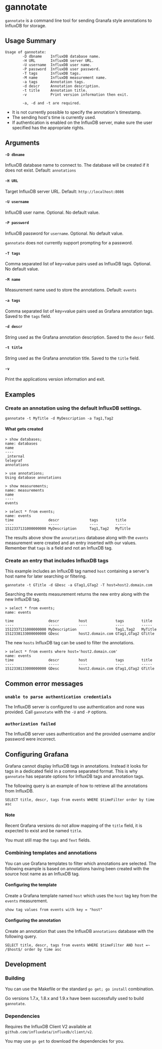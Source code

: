 # gannotate

`gannotate` is a command line tool for sending Granafa style annotations to InfluxDB for storage.


## Usage Summary

```
Usage of gannotate:
        -D dbname    InfluxDB database name.
        -H URL       InfluxDB server URL.
        -U username  InfluxDB user name.
        -P password  InfluxDB user password.
        -T tags      InfluxDB tags.
        -M name      InfluxDB measurement name.
        -a tags      Annotation tags.
        -d descr     Annotation description.
        -t title     Annotation title.
        -v           Print version information then exit.

        -a, -d and -t are required.
```

* It is not currently possible to specify the annotation's timestamp.
* The sending host's time is currently used.
* If authentication is enabled on the InfluxDB server, make sure the 
  user specified has the appropriate rights.

## Arguments

#### `-D dbname`
InfluxDB database name to connect to.  The database will be created if it does 
not exist.
Default: `annotations`

#### `-H URL`
Target InfluxDB server URL.
Default: `http://localhost:8086`

#### `-U username`
InfluxDB user name.
Optional. No default value.

#### `-P password`
InfluxDB password for `username`.
Optional. No default value.

`gannotate` does not currently support prompting for a password.

#### `-T tags`
Comma separated list of key=value pairs used as InfluxDB tags.
Optional. No default value.

#### `-M name`
Measurement name used to store the annotations.
Default: `events`

#### `-a tags`
Comma separated list of key=value pairs used as Grafana annotation tags.
Saved to the `tags` field.

#### `-d descr`
String used as the Grafana annotation description.
Saved to the `descr` field.

#### `-t title`
String used as the Grafana annotation title. 
Saved to the `title` field.

#### `-v`
Print the applications version information and exit.


## Examples

### Create an annotation using the default InfluxDB settings.
```
gannotate -t MyTitle -d MyDescription -a Tag1,Tag2
```

#### What gets created
```
> show databases;
name: databases
name
----
_internal
telegraf
annotations

> use annotations;
Using database annotations

> show measurements;
name: measurements
name
----
events

> select * from events;
name: events
time                descr              tags        title
----                -----              ----        -----
1512337131000000000 MyDescription      Tag1,Tag2   MyTitle

```

The results above show the `annotations` database along with the `events`
measurement were created and an entry inserted with our values.  Remember 
that `tags` is a field and not an InfluxDB tag.


### Create an entry that includes InfluxDB tags

This example includes an InfluxDB tag named `host` containing a server's
host name for later searching or filtering.

```
gannotate -t GTitle -d GDesc -a GTag1,GTag2 -T host=host2.domain.com
```

Searching the events measurement returns the new entry along with the 
new InfluxDB tag.
```
> select * from events;
name: events

time                descr         host             tags        title
----                -----         ----             ----        -----
1512337131000000000 MyDescription                  Tag1,Tag2   MyTitle
1512338133000000000 GDesc         host2.domain.com GTag1,GTag2 GTitle
```

The new `hosts` InfluxDB tag can be used to filter the annotations.
```
> select * from events where host='host2.domain.com'
name: events
time                descr         host             tags        title
----                -----         ----             ----        -----
1512338133000000000 GDesc         host2.domain.com GTag1,GTag2 GTitle
```


## Common error messages

### `unable to parse authentication credentials`

The InfluxDB server is configured to use authentication and none was provided.
Call `gannotate` with the `-U` and `-P` options.

### `authorization failed`

The InfluxDB server uses authentication and the provided username
and/or password were incorrect.


## Configuring Grafana

Grafana cannot display InfluxDB tags in annotations.  Instead it looks for
tags in a dedicated field in a comma separated format.  This is why
`gannotate` has separate options for InfluxDB tags and annotation tags.

The following query is an example of how to retrieve all the annotations
from InfluxDB.

```
SELECT title, descr, tags from events WHERE $timeFilter order by time asc
```

#### Note
Recent Grafana versions do not allow mapping of the `title` field, it is 
expected to exist and be named `title`.

You must still map the `tags` and `Text` fields.


### Combining templates and annotations

You can use Grafana templates to filter which annotations are selected.
The following example is based on annotations having been created with the
source host name as an InfluxDB tag.

#### Configuring the template

Create a Grafana template named `host` which uses the `host` tag key from the `events` measurement. 

```
show tag values from events with key = "host"
```

#### Configuring the annotation

Create an annotation that uses the InfluxDB `annotations` database with the following query.

```
SELECT title, descr, tags from events WHERE $timeFilter AND host =~ /$host$/ order by time asc
```

## Development

### Building

You can use the Makefile or the standard `go get; go install` combination.

Go versions 1.7.x, 1.8.x and 1.9.x have been successfully used to build `gannotate`.

### Dependencies

Requires the InfluxDB Client V2 available at `github.com/influxdata/influxdb/client/v2`.

You may use `go get` to download the dependencies for you.

